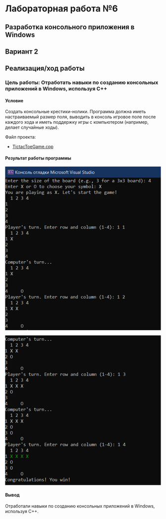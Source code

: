 # Лабораторная работа №6 #

## Разработка консольного приложения в Windows ##

## Вариант 2 ##

## Реализация/ход работы ##

### Цель работы: Отработать навыки по созданию консольных приложений в Windows, используя C++ ###

#### **Условие** ####

Создать консольные крестики-нолики. Программа должна иметь настраиваемый размер поля, выводить в консоль игровое поле после каждого хода и иметь поддержку игры с компьютером (например, делает случайные ходы).

Файл проекта:

- [TictacToeGame.cpp](./src/TictacToeGame.cpp)

#### Результат работы программы ####

![img.png](images/img.png)

![img_1.png](images/img_1.png)

#### Вывод ####

Отработали навыки по созданию консольных приложений в Windows, используя C++.
